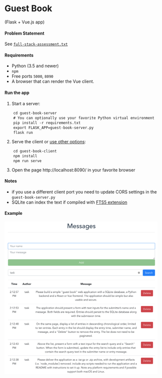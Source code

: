 # Guest Book

(Flask + Vue.js app)

#### Problem Statement

See [`full-stack-assessment.txt`](./problem/full-stack-assessment.txt)


#### Requirements

 - Python (3.5 and newer)
 - `npm`
 - Free ports `5000`, `8090`
 - A browser that can render the Vue client.
 

#### Run the app

  1. Start a server:

```
    cd guest-book-server 
    # You can optionally use your favorite Python virtual environment
    pip install -r requirements.txt
    export FLASK_APP=guest-book-server.py
    flask run
```
    

  2. Serve the client or [use other options](./guest-book-client/README.md):

```
    cd guest-book-client 
    npm install
    npm run serve
```


  3. Open the page http://localhost:8090/ in your favorite browser


#### Notes

 - if you use a different client port you need to update CORS settings in the `guest-book-server.py`
 - SQLite can index the text if compiled with [FTS5 extension](https://sqlite.org/fts5.html) 


#### Example

![](./problem/result_example.png)